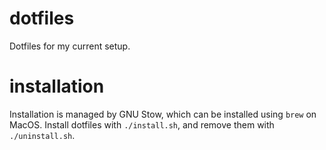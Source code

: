 # dotfiles
Dotfiles for my current setup.

# installation
Installation is managed by GNU Stow, which can be installed using `brew` on MacOS. Install dotfiles with `./install.sh`, and remove them with `./uninstall.sh`.